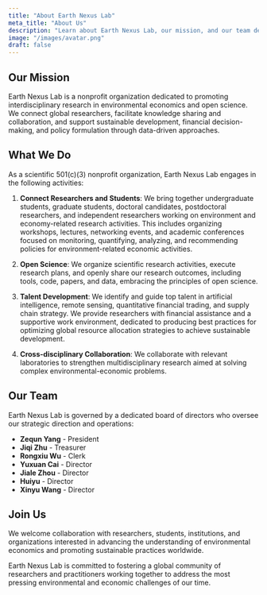 ```yaml
---
title: "About Earth Nexus Lab"
meta_title: "About Us"
description: "Learn about Earth Nexus Lab, our mission, and our team dedicated to advancing environmental economics research"
image: "/images/avatar.png"
draft: false
---
```


## Our Mission

Earth Nexus Lab is a nonprofit organization dedicated to promoting interdisciplinary research in environmental economics and open science. We connect global researchers, facilitate knowledge sharing and collaboration, and support sustainable development, financial decision-making, and policy formulation through data-driven approaches.

## What We Do

As a scientific 501(c)(3) nonprofit organization, Earth Nexus Lab engages in the following activities:

1. **Connect Researchers and Students**: We bring together undergraduate students, graduate students, doctoral candidates, postdoctoral researchers, and independent researchers working on environment and economy-related research activities. This includes organizing workshops, lectures, networking events, and academic conferences focused on monitoring, quantifying, analyzing, and recommending policies for environment-related economic activities.

2. **Open Science**: We organize scientific research activities, execute research plans, and openly share our research outcomes, including tools, code, papers, and data, embracing the principles of open science.

3. **Talent Development**: We identify and guide top talent in artificial intelligence, remote sensing, quantitative financial trading, and supply chain strategy. We provide researchers with financial assistance and a supportive work environment, dedicated to producing best practices for optimizing global resource allocation strategies to achieve sustainable development.

4. **Cross-disciplinary Collaboration**: We collaborate with relevant laboratories to strengthen multidisciplinary research aimed at solving complex environmental-economic problems.

## Our Team

Earth Nexus Lab is governed by a dedicated board of directors who oversee our strategic direction and operations:

- **Zequn Yang** - President
- **Jiqi Zhu** - Treasurer
- **Rongxiu Wu** - Clerk
- **Yuxuan Cai** - Director
- **Jiale Zhou** - Director
- **Huiyu** - Director
- **Xinyu Wang** - Director

## Join Us

We welcome collaboration with researchers, students, institutions, and organizations interested in advancing the understanding of environmental economics and promoting sustainable practices worldwide.

Earth Nexus Lab is committed to fostering a global community of researchers and practitioners working together to address the most pressing environmental and economic challenges of our time.
